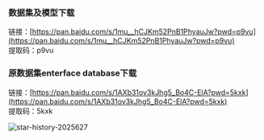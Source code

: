### 数据集及模型下载
链接：[https://pan.baidu.com/s/1mu__hCJKm52PnB1PhyauJw?pwd=p9vu](https://pan.baidu.com/s/1mu__hCJKm52PnB1PhyauJw?pwd=p9vu)  
提取码：p9vu

### 原数据集enterface database下载
链接：[https://pan.baidu.com/s/1AXb31ov3kJhg5_Bo4C-ElA?pwd=5kxk](https://pan.baidu.com/s/1AXb31ov3kJhg5_Bo4C-ElA?pwd=5kxk)  
提取码：5kxk

![star-history-2025627](https://github.com/user-attachments/assets/cd6c990e-64df-48f9-9b71-b1f9ccd44f05)
